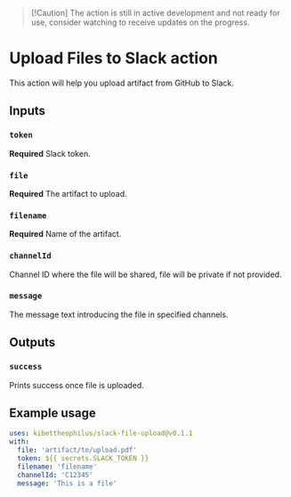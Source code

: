 > [!Caution] The action is still in active development and not ready for use,
> consider watching to receive updates on the progress.

# Upload Files to Slack action

This action will help you upload artifact from GitHub to Slack.

## Inputs

### `token`

**Required** Slack token.

### `file`

**Required** The artifact to upload.

### `filename`

**Required** Name of the artifact.

### `channelId`

Channel ID where the file will be shared, file will be private if not provided.

### `message`

The message text introducing the file in specified channels.

## Outputs

### `success`

Prints success once file is uploaded.

## Example usage

```yaml
uses: kibettheophilus/slack-file-upload@v0.1.1
with:
  file: 'artifact/to/upload.pdf'
  token: ${{ secrets.SLACK_TOKEN }}
  filename: 'filename'
  channelId: 'C12345'
  message: 'This is a file'
```
